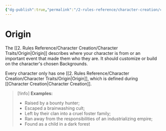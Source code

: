 ```yaml
---
{"dg-publish":true,"permalink":"/2-rules-reference/character-creation/character-traits/origin/","noteIcon":""}
---
```


# Origin

The [[2. Rules Reference/Character Creation/Character Traits/Origin\|Origin]] describes where your character is from or an important event that made them who they are. It should customize or build on the character's chosen Backgrounds.  

Every character only has one [[2. Rules Reference/Character Creation/Character Traits/Origin\|Origin]], which is defined during [[Character Creation\|Character Creation]]. 

>[!info]
>**Examples:** 
>
>- Raised by a bounty hunter; 
>- Escaped a brainwashing cult; 
>- Left by their clan into a cruel foster family; 
>- Ran away from the responsibilities of an industrializing empire; 
>- Found as a child in a dark forest 

